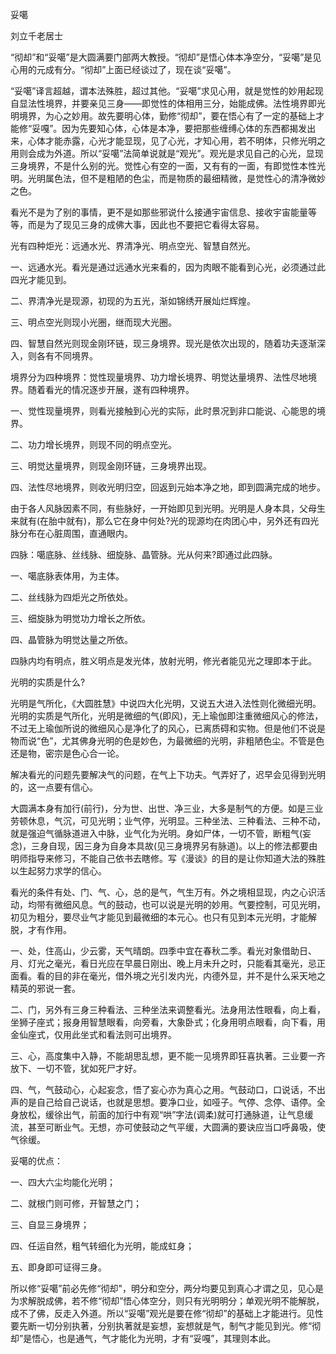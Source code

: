 妥噶

刘立千老居士

“彻却”和“妥噶”是大圆满要门部两大教授。“彻却”是悟心体本净空分，“妥噶”是见心用的元成有分。“彻却”上面已经谈过了，现在谈“妥噶”。

“妥噶”译言超越，谓本法殊胜，超过其他。“妥噶”求见心用，就是觉性的妙用起现自显法性境界，并要亲见三身——即觉性的体相用三分，始能成佛。法性境界即光明境界，为心之妙用。故先要明心体，勤修“彻却”，要在悟心有了一定的基础上才能修“妥嘎”。因为先要知心体，心体是本净，要把那些缠缚心体的东西都揭发出来，心体才能赤露，心光才能显现，见了心光，才知心用，若不明体，只修光明之用则会成为外道。所以“妥噶”法简单说就是“观光”。观光是求见自己的心光，显现三身境界，不是什么别的光。觉性心有空的一面，又有有的一面，有即觉性本性光明。光明属色法，但不是粗陋的色尘，而是物质的最细精微，是觉性心的清净微妙之色。

看光不是为了别的事情，更不是如那些邪说什么接通宇宙信息、接收宇宙能量等等，而是为了现见三身的成佛大事，因此也不要把它看得太容易。

光有四种炬光：远通水光、界清净光、明点空光、智慧自然光。

一、远通水光。看光是通过远通水光来看的，因为肉眼不能看到心光，必须通过此四光才能见到。

二、界清净光是现源，初现的为五光，渐如锦绣开展灿烂辉煌。

三、明点空光则现小光圈，继而现大光圈。

四、智慧自然光则现金刚环链，现三身境界。现光是依次出现的，随着功夫逐渐深入，则各有不同境界。

境界分为四种境界：觉性现量境界、功力增长境界、明觉达量境界、法性尽地境界。随着看光的情况逐步开展，遂有四种境界。

一、觉性现量境界，则看光接触到心光的实际，此时景况到非口能说、心能思的境界。

二、功力增长境界，则现不同的明点空光。

三、明觉达量境界，则现金刚环链，三身境界出现。

四、法性尽地境界，则收光明归空，回返到元始本净之地，即到圆满完成的地步。

由于各人风脉因素不同，有些脉好，一开始即见到光明。光明是人身本具，父母生来就有(在胎中就有)，那么它在身中何处?光的现源均在肉团心中，另外还有四光脉分布在心脏周围，直通眼内。

四脉：噶底脉、丝线脉、细旋脉、晶管脉。光从何来?即通过此四脉。

一、噶底脉表体用，为主体。

二、丝线脉为四炬光之所依处。

三、细旋脉为明觉功力增长之所依。

四、晶管脉为明觉达量之所依。

四脉内均有明点，胜义明点是发光体，放射光明，修光者能见光之理即本于此。

光明的实质是什么?

光明是气所化，《大圆胜慧》中说四大化光明，又说五大进入法性则化微细光明。光明的实质是气所化，光明是微细的气(即风)，无上瑜伽即注重微细风心的修法，不过无上瑜伽所说的微细风心是净化了的风心，已离质碍和实物。但是他们不说是物而说“色”，尤其佛身光明的色是妙色，为最微细的光明，非粗陋色尘。不管是色还是物，密宗是色心合一论。

解决看光的问题先要解决气的问题，在气上下功夫。气弄好了，迟早会见得到光明的，这一点要有信心。

大圆满本身有加行(前行)，分为世、出世、净三业，大多是制气的方便。如是三业劳顿休息，气沉，可见光明；业气停，光明显。三种坐法、三种看法、三种不动，就是强迫气循脉道进入中脉，业气化为光明。身如尸体，一切不管，断粗气(妄念)，三身自现，因三身为自身本具故(见三身境界另有脉道)。以上的修法都要由明师指导来修习，不能自己依书去瞎修。写《漫谈》的目的是让你知道大法的殊胜以生起努力求学的信心。

看光的条件有处、门、气、心，总的是气，气生万有。外之境相显现，内之心识活动，均带有微细风息。气的鼓动，也可以说是光明的妙用。气要控制，可见光明，初见为粗分，要尽业气才能见到最微细的本元心。也只有见到本元光明，才能解脱，才有作用。

一、处，住高山，少云雾，天气晴朗。四季中宜在春秋二季。看光对象借助日、月、灯光之毫光，看日光应在早晨日刚出、晚上月未升之时，只能看其毫光，忌正面看。看的目的非在毫光，借外境之光引发内光，内德外显，并不是什么采天地之精英的邪说一套。

二、门，另外有三身三种看法、三种坐法来调整看光。法身用法性眼看，向上看，坐狮子座式；报身用智慧眼看，向旁看，大象卧式；化身用明点眼看，向下看，用金仙座式，仅用此坐式和看法则可出境界。

三、心，高度集中入静，不能胡思乱想，更不能一见境界即狂喜执著。三业要一齐放下、一切不管，犹如死尸才好。

四、气，气鼓动心，心起妄念，悟了妄心亦为真心之用。气鼓动口，口说话，不出声的是自己给自己说话，也就是思想。要净口业，如哑子。气停、念停、语停。全身放松，缓徐出气，前面的加行中有观“哄”字法(调柔)就可打通脉道，让气息缓流，甚至可断业气。无想，亦可使鼓动之气平缓，大圆满的要诀应当口呼鼻吸，使气徐缓。

妥噶的优点：

一、四大六尘均能化光明；

二、就根门则可修，开智慧之门；

三、自显三身境界；

四、任运自然，粗气转细化为光明，能成虹身；

五、即身即可证得三身。

所以修“妥噶”前必先修“彻却"，明分和空分，两分均要见到真心才谓之见，见心是为求解脱成佛，若不修“彻却”悟心体空分，则只有光明明分；单观光明不能解脱，成不了佛，反走入外道。所以“妥噶”观光是要在修“彻却”的基础上才能进行。见性要先断一切分别执著，分别执著就是妄想，妄想就是气，制气才能见到光。修“彻却”是悟心，也是通气，气才能化为光明，才有“妥嘎”，其理则本此。

 